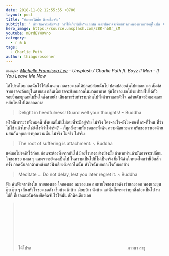 ```yaml
---
date: 2018-11-02 12:55:55 +0700
layout: post
title: "ยังก่อนได้มั๊ย ถึงจะไม่จริง"
subtitle: " สำหรับความสัมพันธ์ การให้เกียรติซึ่งกันและกัน และนั่นอาจจะมีคำสารภาพของพวกเราอยู่ในนั้น (ถึงมันจะไม่มีอยู่จริง)"
hero_image: https://source.unsplash.com/28K-hb0r_sM
youtube: mBrdEYW0Vno
category:
  - r & b
tags:
  - Charlie Puth
author: thiagorossener
---
```

`ขอบคุณ:` *[Michelle Francisca Lee](https://unsplash.com/@michellefranclee) - Unsplash / Charlie Puth ft. Boyz II Men - If You Leave Me Now*

ได้โปรดโอบกอดฉันไว้ให้เนิ่นนาน กอดของเธอได้ปลดปล่อยฉันไป ปลดปล่อยฉันไปตลอดกาล สัมผัสจากเธอจะล้ออยู่ในสายลม กลิ่นเนื้อเธอจะยังอบอวลในมวลอากาศ อุ่นไอของเธอโปรยปรายไปได้ทั่ว รอยยิ้มละมุนละไมชื่นใจดั่งสายน้ำ เสียงกระซิบทำซาบซ่านไปทั้งตัวเราและตัวใจ คล้ายฉันจะอิ่มเอมและหลับใหลไปได้ตลอดกาล

> Delight in heedfulness! Guard well your thoughts! ~ Buddha

หรือก็เพราะว่าทั้งหมดนี้ ทั้งหมดนี่มันไม่เคยที่จะมีอยู่จริง ไม่จริง ใคร-อะไร-ยังไง-ของใคร-ที่ไหน ที่ว่าไม่ใช่ แล้วไหนใช่ยังไงที่ว่าไม่จริง? - ก็ทุกสิ่งรวมทั้งเธอและทั้งฉัน ความคิดและความรักของเราเองด้วยผสมกัน ทุกอย่างทุกความนั้น ไม่จริง ไม่จริง ไม่จริง

> The root of suffering is attachment. ~ Buddha

แต่เธอโปรดช้าไว้ก่อน ก่อนจะต้องทิ้งจากกันไป มีอะไรบางอย่างบ้างมั๊ย  ถ้าหากทำแล้วมันอาจจะเปลี่ยนใจของเธอ เผลอ ๆ และเราจะยังคงเป็นไป ในความเป็นไปที่ไม่เป็นจริง ยิ้มให้ฉันใจพองโตกว่านี้อีกสักครั้ง กอดฉันจากด้านหลังแล้วฟังเสียงดังจากในนั้น หัวใจฉันบอกอะไรกับเธอบ้าง

> Meditate ... Do not delay, lest you later regret it. ~ Buddha

ฟัง ฉันฟังจากข้างใน กายของเธอ ใจของเธอ ลมของเธอ ลมหายใจของเธอดัง เข้าและออก พองและยุบ ตุ๊บ ตุ๊บ ๆ เสียงหัวใจของเธอดัง เร็วบ้าง ช้าบ้าง เงียบบ้าง ดังบ้าง แต่นั่นก็เพราะว่าทุกสิ่งต้องเป็นไป หาใช่ที่ ที่เธอและฉันต้องยึดติดจับไว้ให้มั่น สักนิดเดียวเลย
> ได้โปรด <svg class="love"><use xlink:href="#icon-heart"></use></svg> ภาวนา สาธุ
